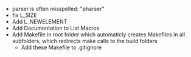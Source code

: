 - parser is often misspelled: "pharser"
- fix L\_SIZE
- Add L\_NEWELEMENT
- Add Documentation to List Macros
- Add Makefile in root folder which automaticly creates Makefiles in all subfolders, which redirects make calls to the build folders
    - Add these Makefile to .gitignore
